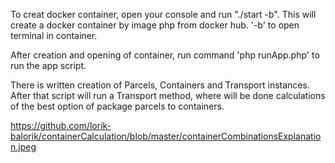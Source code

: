 To creat docker container, open your console and run "./start -b".
This will create a docker container by image php from docker hub.
'-b' to open terminal in container.

After creation and opening of container, run command 'php runApp.php' to run the app script.

There is written creation of Parcels, Containers and Transport instances.
After that script will run a Transport method, where will be done calculations of the best option of package parcels to containers.

https://github.com/lorik-balorik/containerCalculation/blob/master/containerCombinationsExplanation.jpeg
